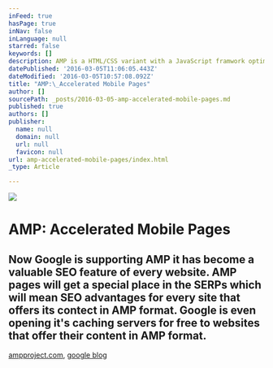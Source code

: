 ```yaml
---
inFeed: true
hasPage: true
inNav: false
inLanguage: null
starred: false
keywords: []
description: AMP is a HTML/CSS variant with a JavaScript framwork optimized for fast loading mobile content
datePublished: '2016-03-05T11:06:05.443Z'
dateModified: '2016-03-05T10:57:08.092Z'
title: "AMP:\_Accelerated Mobile Pages"
author: []
sourcePath: _posts/2016-03-05-amp-accelerated-mobile-pages.md
published: true
authors: []
publisher:
  name: null
  domain: null
  url: null
  favicon: null
url: amp-accelerated-mobile-pages/index.html
_type: Article

---
```

![](https://the-grid-user-content.s3-us-west-2.amazonaws.com/07da96ce-8719-4ab8-bef5-a720c0983571.jpg)

# AMP: Accelerated Mobile Pages

## Now Google is supporting AMP it has become a valuable SEO feature of every website. AMP pages will get a special place in the SERPs which will mean SEO advantages for every site that offers its contect in AMP format.  Google is even opening it's caching servers for free to websites that offer their content in AMP format.   
[ampproject.com][0], [google blog][1]

[0]: https://www.ampproject.org/
[1]: https://googleblog.blogspot.nl/2015/10/introducing-accelerated-mobile-pages.html